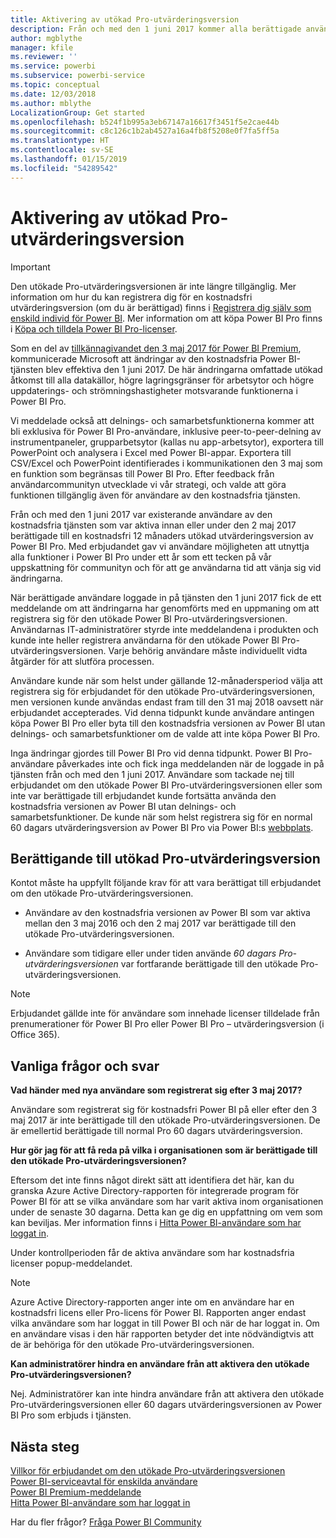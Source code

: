 ```yaml
---
title: Aktivering av utökad Pro-utvärderingsversion
description: Från och med den 1 juni 2017 kommer alla berättigade användare att kunna delta i den utökade Pro-utvärderingsversionen för Power BI-tjänsten.
author: mgblythe
manager: kfile
ms.reviewer: ''
ms.service: powerbi
ms.subservice: powerbi-service
ms.topic: conceptual
ms.date: 12/03/2018
ms.author: mblythe
LocalizationGroup: Get started
ms.openlocfilehash: b524f1b995a3eb67147a16617f3451f5e2cae44b
ms.sourcegitcommit: c8c126c1b2ab4527a16a4fb8f5208e0f7fa5ff5a
ms.translationtype: HT
ms.contentlocale: sv-SE
ms.lasthandoff: 01/15/2019
ms.locfileid: "54289542"
---
```

# <a name="extended-pro-trial-activation"></a>Aktivering av utökad Pro-utvärderingsversion

> [!IMPORTANT]
> Den utökade Pro-utvärderingsversionen är inte längre tillgänglig. Mer information om hur du kan registrera dig för en kostnadsfri utvärderingsversion (om du är berättigad) finns i [Registrera dig själv som enskild individ för Power BI](service-self-service-signup-for-power-bi.md). Mer information om att köpa Power BI Pro finns i [Köpa och tilldela Power BI Pro-licenser](service-admin-purchasing-power-bi-pro.md).

Som en del av [tillkännagivandet den 3 maj 2017 för Power BI Premium](https://powerbi.microsoft.com/blog/microsoft-accelerates-modern-bi-adoption-with-power-bi-premium/), kommunicerade Microsoft att ändringar av den kostnadsfria Power BI-tjänsten blev effektiva den 1 juni 2017. De här ändringarna omfattade utökad åtkomst till alla datakällor, högre lagringsgränser för arbetsytor och högre uppdaterings- och strömningshastigheter motsvarande funktionerna i Power BI Pro.

Vi meddelade också att delnings- och samarbetsfunktionerna kommer att bli exklusiva för Power BI Pro-användare, inklusive peer-to-peer-delning av instrumentpaneler, grupparbetsytor (kallas nu app-arbetsytor), exportera till PowerPoint och analysera i Excel med Power BI-appar. Exportera till CSV/Excel och PowerPoint identifierades i kommunikationen den 3 maj som en funktion som begränsas till Power BI Pro. Efter feedback från användarcommunityn utvecklade vi vår strategi, och valde att göra funktionen tillgänglig även för användare av den kostnadsfria tjänsten.

Från och med den 1 juni 2017 var existerande användare av den kostnadsfria tjänsten som var aktiva innan eller under den 2 maj 2017 berättigade till en kostnadsfri 12 månaders utökad utvärderingsversion av Power BI Pro. Med erbjudandet gav vi användare möjligheten att utnyttja alla funktioner i Power BI Pro under ett år som ett tecken på vår uppskattning för communityn och för att ge användarna tid att vänja sig vid ändringarna.

När berättigade användare loggade in på tjänsten den 1 juni 2017 fick de ett meddelande om att ändringarna har genomförts med en uppmaning om att registrera sig för den utökade Power BI Pro-utvärderingsversionen. Användarnas IT-administratörer styrde inte meddelandena i produkten och kunde inte heller registrera användarna för den utökade Power BI Pro-utvärderingsversionen. Varje behörig användare måste individuellt vidta åtgärder för att slutföra processen.

Användare kunde när som helst under gällande 12-månadersperiod välja att registrera sig för erbjudandet för den utökade Pro-utvärderingsversionen, men versionen kunde användas endast fram till den 31 maj 2018 oavsett när erbjudandet accepterades. Vid denna tidpunkt kunde användare antingen köpa Power BI Pro eller byta till den kostnadsfria versionen av Power BI utan delnings- och samarbetsfunktioner om de valde att inte köpa Power BI Pro.

Inga ändringar gjordes till Power BI Pro vid denna tidpunkt. Power BI Pro-användare påverkades inte och fick inga meddelanden när de loggade in på tjänsten från och med den 1 juni 2017. Användare som tackade nej till erbjudandet om den utökade Power BI Pro-utvärderingsversionen eller som inte var berättigade till erbjudandet kunde fortsätta använda den kostnadsfria versionen av Power BI utan delnings- och samarbetsfunktioner. De kunde när som helst registrera sig för en normal 60 dagars utvärderingsversion av Power BI Pro via Power BI:s [webbplats](https://powerbi.microsoft.com/get-started/).

## <a name="eligibility-for-extended-pro-trial"></a>Berättigande till utökad Pro-utvärderingsversion

Kontot måste ha uppfyllt följande krav för att vara berättigat till erbjudandet om den utökade Pro-utvärderingsversionen.

* Användare av den kostnadsfria versionen av Power BI som var aktiva mellan den 3 maj 2016 och den 2 maj 2017 var berättigade till den utökade Pro-utvärderingsversionen.

* Användare som tidigare eller under tiden använde *60 dagars Pro-utvärderingsversionen* var fortfarande berättigade till den utökade Pro-utvärderingsversionen.

> [!NOTE]
> Erbjudandet gällde inte för användare som innehade licenser tilldelade från prenumerationer för Power BI Pro eller Power BI Pro – utvärderingsversion (i Office 365).

## <a name="frequently-asked-questions"></a>Vanliga frågor och svar

**Vad händer med nya användare som registrerat sig efter 3 maj 2017?**

Användare som registrerat sig för kostnadsfri Power BI på eller efter den 3 maj 2017 är inte berättigade till den utökade Pro-utvärderingsversionen. De är emellertid berättigade till normal Pro 60 dagars utvärderingsversion.

**Hur gör jag för att få reda på vilka i organisationen som är berättigade till den utökade Pro-utvärderingsversionen?**

Eftersom det inte finns något direkt sätt att identifiera det här, kan du granska Azure Active Directory-rapporten för integrerade program för Power BI för att se vilka användare som har varit aktiva inom organisationen under de senaste 30 dagarna. Detta kan ge dig en uppfattning om vem som kan beviljas. Mer information finns i [Hitta Power BI-användare som har loggat in](service-admin-access-usage.md).

Under kontrollperioden får de aktiva användare som har kostnadsfria licenser popup-meddelandet.

> [!NOTE]
> Azure Active Directory-rapporten anger inte om en användare har en kostnadsfri licens eller Pro-licens för Power BI. Rapporten anger endast vilka användare som har loggat in till Power BI och när de har loggat in. Om en användare visas i den här rapporten betyder det inte nödvändigtvis att de är behöriga för den utökade Pro-utvärderingsversionen.

**Kan administratörer hindra en användare från att aktivera den utökade Pro-utvärderingsversionen?**

Nej. Administratörer kan inte hindra användare från att aktivera den utökade Pro-utvärderingsversionen eller 60 dagars utvärderingsversionen av Power BI Pro som erbjuds i tjänsten.

## <a name="next-steps"></a>Nästa steg

[Villkor för erbjudandet om den utökade Pro-utvärderingsversionen](https://aka.ms/power-bi-trial)  
[Power BI-serviceavtal för enskilda användare](https://powerbi.microsoft.com/terms-of-service/)  
[Power BI Premium-meddelande](https://aka.ms/pbipremium-announcement)  
[Hitta Power BI-användare som har loggat in](service-admin-access-usage.md)

Har du fler frågor? [Fråga Power BI Community](https://community.powerbi.com/)